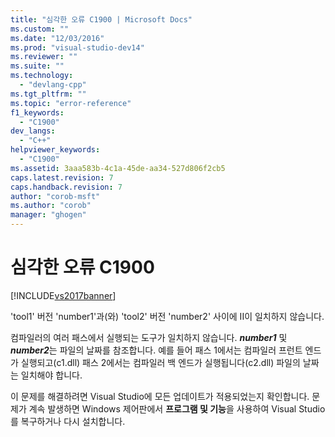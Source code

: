 ```yaml
---
title: "심각한 오류 C1900 | Microsoft Docs"
ms.custom: ""
ms.date: "12/03/2016"
ms.prod: "visual-studio-dev14"
ms.reviewer: ""
ms.suite: ""
ms.technology: 
  - "devlang-cpp"
ms.tgt_pltfrm: ""
ms.topic: "error-reference"
f1_keywords: 
  - "C1900"
dev_langs: 
  - "C++"
helpviewer_keywords: 
  - "C1900"
ms.assetid: 3aaa583b-4c1a-45de-aa34-527d806f2cb5
caps.latest.revision: 7
caps.handback.revision: 7
author: "corob-msft"
ms.author: "corob"
manager: "ghogen"
---
```

# 심각한 오류 C1900
[!INCLUDE[vs2017banner](../../assembler/inline/includes/vs2017banner.md)]

'tool1' 버전 'number1'과\(와\) 'tool2' 버전 'number2' 사이에 II이 일치하지 않습니다.  
  
 컴파일러의 여러 패스에서 실행되는 도구가 일치하지 않습니다.  ***number1*** 및 ***number2***는 파일의 날짜를 참조합니다.  예를 들어 패스 1에서는 컴파일러 프런트 엔드가 실행되고\(c1.dll\) 패스 2에서는 컴파일러 백 엔드가 실행됩니다\(c2.dll\)  파일의 날짜는 일치해야 합니다.  
  
 이 문제를 해결하려면 Visual Studio에 모든 업데이트가 적용되었는지 확인합니다.  문제가 계속 발생하면 Windows 제어판에서 **프로그램 및 기능**을 사용하여 Visual Studio를 복구하거나 다시 설치합니다.